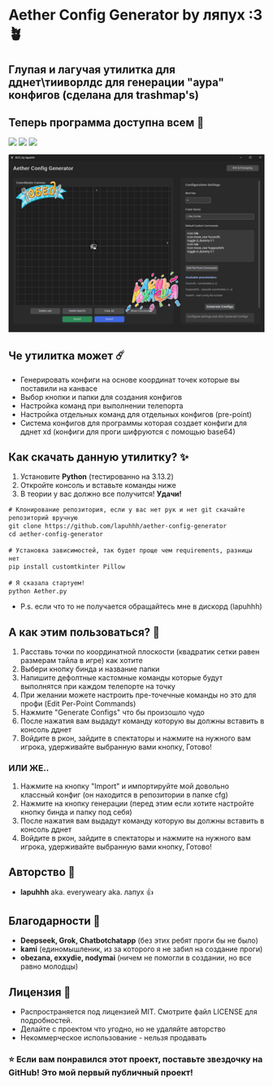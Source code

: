 # Aether Config Generator by ляпух :3 🪴
## Глупая и лагучая утилитка для дднет\тииворлдс для генерации "аура" конфигов (сделана для trashmap's)
## Теперь программа доступна всем 🎉

<img src="https://img.shields.io/badge/Python-3.8%252B-blue.svg" /> <img src="https://img.shields.io/badge/GUI-CustomTkinter-green.svg" /> <img src="https://img.shields.io/badge/License-MIT-yellow.svg" />

<p align="center">
  <img src="images/menu.png" alt="Aether Config Generator Interface" width="800"/>
</p>

## Че утилитка может ☄️
* Генерировать конфиги на основе координат точек которые вы поставили на канвасе
* Выбор кнопки и папки для создания конфигов
* Настройка команд при выполнении телепорта
* Настройка отдельных команд для отдельных конфигов (pre-point)
* Система конфигов для программы которая создает конфиги для дднет xd (конфиги для проги шифруются с помощью base64)

## Как скачать данную утилитку? ✨
1. Установите **Python** (тестированно на 3.13.2)
2. Откройте консоль и вставьте команды ниже
3. В теории у вас должно все получится! **Удачи!**
```
# Клонирование репозитория, если у вас нет рук и нет git скачайте репозиторий вручную
git clone https://github.com/lapuhhh/aether-config-generator
cd aether-config-generator

# Установка зависимостей, так будет проще чем requirements, разницы нет
pip install customtkinter Pillow

# Я сказала стартуем!
python Aether.py
```
* P.s. если что то не получается обращайтесь мне в дискорд (lapuhhh)

## А как этим пользоваться? 📰
1. Расставь точки по координатной плоскости (квадратик сетки равен размерам тайла в игре) как хотите
2. Выбери кнопку бинда и название папки
3. Напишите дефолтные кастомные команды которые будут выполнятся при каждом телепорте на точку
4. При желании можете настроить пре-точечные команды но это для профи (Edit Per-Point Commands)
5. Нажмите "Generate Configs" что бы произошло чудо
6. После нажатия вам выдадут команду которую вы должны вставить в консоль дднет
7. Войдите в ркон, зайдите в спектаторы и нажмите на нужного вам игрока, удерживайте выбранную вами кнопку, Готово!
### ИЛИ ЖЕ..
1. Нажмите на кнопку "Import" и импортируйте мой довольно классный конфиг (он находится в репозитории в папке cfg)
2. Нажмите на кнопку генерации (перед этим если хотите настройте кнопку бинда и папку под себя)
3. После нажатия вам выдадут команду которую вы должны вставить в консоль дднет
4. Войдите в ркон, зайдите в спектаторы и нажмите на нужного вам игрока, удерживайте выбранную вами кнопку, Готово!

## Авторство 🍂
* **lapuhhh** aka. everyweary aka. лапух 👍 

## Благодарности 🙏
* **Deepseek, Grok, Chatbotchatapp** (без этих ребят проги бы не было)
* **kami** (единомышленик, из за которого я не забил на создание проги)
* **obezana, exxydie, nodymai** (ничем не помогли в создании, но все равно молодцы)

## Лицензия 📜
* Распространяется под лицензией MIT. Смотрите файл LICENSE для подробностей.
* Делайте с проектом что угодно, но не удаляйте авторство
* Некоммерческое использование - нельзя продавать

### ⭐ Если вам понравился этот проект, поставьте звездочку на GitHub! Это мой первый публичный проект!
